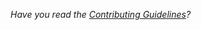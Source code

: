 *Have you read the [Contributing Guidelines](https://github.com/PCrnjak/.github/blob/main/CONTRIBUTING.md)?*

